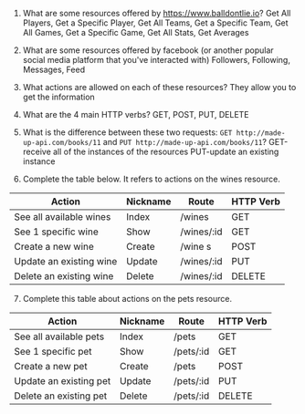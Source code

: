 1) What are some resources offered by https://www.balldontlie.io?
Get All Players, Get a Specific Player, Get All Teams, Get a Specific Team, Get All Games, Get a Specific Game, Get All Stats, Get Averages

2) What are some resources offered by facebook (or another popular social media platform that you've interacted with)
Followers, Following, Messages, Feed

3) What actions are allowed on each of these resources?
They allow you to get the information 

4) What are the 4 main HTTP verbs?
GET, POST, PUT, DELETE

5) What is the difference between these two requests: `GET http://made-up-api.com/books/11` and `PUT http://made-up-api.com/books/11`?
GET-receive all of the instances of the resources
PUT-update an existing instance

6) Complete the table below. It refers to actions on the wines resource.

| Action                  | Nickname | Route   | HTTP Verb |
|-------------------------|----------|---------|-----------|
| See all available wines | Index  | /wines    | GET    |
| See 1 specific  wine    | Show   | /wines/:id | GET    |
| Create a new wine       | Create | /wine s    | POST   |
| Update an existing wine | Update | /wines/:id | PUT    |
| Delete an existing wine | Delete | /wines/:id | DELETE |


7) Complete this table about actions on the pets resource.

| Action                  | Nickname | Route     | HTTP Verb |
|-------------------------|----------|-----------|-----------|
| See all available pets  | Index    | /pets     | GET       |
| See 1 specific pet      | Show     | /pets/:id | GET       |
| Create a new pet        | Create   | /pets     | POST      |
| Update an existing pet  | Update   | /pets/:id  | PUT       |
| Delete an existing pet  | Delete   | /pets/:id  | DELETE    |
